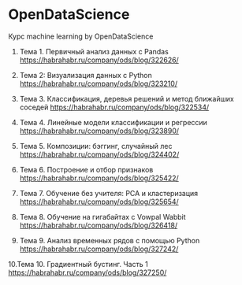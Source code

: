 # OpenDataScience
Курс machine learning by OpenDataScience

1. Тема 1. Первичный анализ данных с Pandas
https://habrahabr.ru/company/ods/blog/322626/

2. Тема 2: Визуализация данных c Python
https://habrahabr.ru/company/ods/blog/323210/

3. Тема 3. Классификация, деревья решений и метод ближайших соседей
https://habrahabr.ru/company/ods/blog/322534/

4. Тема 4. Линейные модели классификации и регрессии
https://habrahabr.ru/company/ods/blog/323890/

5. Тема 5. Композиции: бэггинг, случайный лес
https://habrahabr.ru/company/ods/blog/324402/

6. Тема 6. Построение и отбор признаков
https://habrahabr.ru/company/ods/blog/325422/

7. Тема 7. Обучение без учителя: PCA и кластеризация
https://habrahabr.ru/company/ods/blog/325654/

8. Тема 8. Обучение на гигабайтах с Vowpal Wabbit
https://habrahabr.ru/company/ods/blog/326418/

9. Тема 9. Анализ временных рядов с помощью Python
https://habrahabr.ru/company/ods/blog/327242/

10.Тема 10. Градиентный бустинг. Часть 1
https://habrahabr.ru/company/ods/blog/327250/
